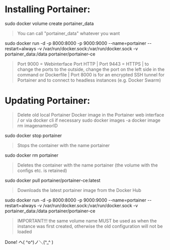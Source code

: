 # Installing Portainer:

sudo docker volume create portainer_data   
> You can call "portainer_data" whatever you want

sudo docker run -d -p 8000:8000 -p 9000:9000 --name=portainer --restart=always -v /var/run/docker.sock:/var/run/docker.sock -v portainer_data:/data portainer/portainer-ce        
> Port 9000 = Webinterface Port HTTP | Port 9443 = HTTPS | to change the ports to the outside, change the port on the left side in the command or Dockerfile | Port 8000 is for an encrypted SSH tunnel for Portainer and to connect to headless instances (e.g. Docker Swarm)

# Updating Portainer:

> Delete old local Portainer Docker image in the Portainer web interface / or via docker cli if necessary
sudo docker images -a
docker image rm imagenameorID

sudo docker stop portainer
> Stops the container with the name portainer

sudo docker rm portainer
> Deletes the container with the name portainer (the volume with the configs etc. is retained)

sudo docker pull portainer/portainer-ce:latest
> Downloads the latest portainer image from the Docker Hub

sudo docker run -d -p 8000:8000 -p 9000:9000 --name=portainer --restart=always -v /var/run/docker.sock:/var/run/docker.sock -v portainer_data:/data portainer/portainer-ce
> IMPORTANT!!! the same volume name MUST be used as when the instance was first created, otherwise the old configuration will not be loaded


Done! ヘ( ^o^)ノ＼(^_^ )